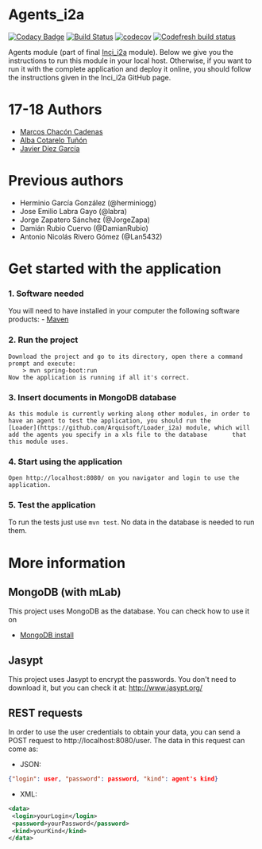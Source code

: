 # Agents_i2a

[![Codacy Badge](https://api.codacy.com/project/badge/Grade/c0c920d4630d42c3ac4e70dd6844715a)](https://www.codacy.com/app/jelabra/Agents_i2a?utm_source=github.com&amp;utm_medium=referral&amp;utm_content=Arquisoft/Agents_i2a&amp;utm_campaign=Badge_Grade)
[![Build Status](https://travis-ci.org/Arquisoft/Agents_i2a.svg?branch=master)](https://travis-ci.org/Arquisoft/Agents_i2a)
[![codecov](https://codecov.io/gh/Arquisoft/Agents_i2a/branch/master/graph/badge.svg)](https://codecov.io/gh/Arquisoft/Agents_i2a)
[![Codefresh build status]( https://g.codefresh.io/api/badges/build?repoOwner=Arquisoft&repoName=Agents_i2a&branch=master&pipelineName=Agents_i2a&accountName=javicodema&type=cf-1)]( https://g.codefresh.io/repositories/Arquisoft/Agents_i2a/builds?filter=trigger:build;branch:master;service:5ad475044c2ffe00018b55a1~Agents_i2a)

Agents module (part of final [Inci_i2a](https://github.com/Arquisoft/Inci_i2a) module). Below we give you the instructions to run this module in your local host. Otherwise, if you want to run it with the complete application and deploy it online, you should follow the instructions given in the Inci_i2a GitHub page.

# 17-18 Authors
- [Marcos Chacón Cadenas](https://github.com/chacon11)
- [Alba Cotarelo Tuñón](https://github.com/albacotarelo)
- [Javier Díez García](https://github.com/javicodema)

# Previous authors
- Herminio García González (@herminiogg)
- Jose Emilio Labra Gayo (@labra)
- Jorge Zapatero Sánchez (@JorgeZapa)
- Damián Rubio Cuervo (@DamianRubio)
- Antonio Nicolás Rivero Gómez (@Lan5432)


# Get started with the application

### **1. Software needed**
You will need to have installed in your computer the following software products:
	- [Maven](https://maven.apache.org/install.html)
	
	
### **2. Run the project**
	Download the project and go to its directory, open there a command prompt and execute:
		> mvn spring-boot:run
	Now the application is running if all it's correct.
	
	
### **3. Insert documents in MongoDB database**
	As this module is currently working along other modules, in order to have an agent to test the application, you should run the 
	[Loader](https://github.com/Arquisoft/Loader_i2a) module, which will add the agents you specify in a xls file to the database 		that this module uses.
	
### **4. Start using the application**
	Open http://localhost:8080/ on you navigator and login to use the application.

### **5. Test the application**
To run the tests just use `mvn test`. No data in the database is needed to run them. 


# More information

## MongoDB (with mLab)
This project uses MongoDB as the database. You can check how to use it on
 - [MongoDB install](https://github.com/Arquisoft/participants_i2b/wiki/MongoDB)

## Jasypt
This project uses Jasypt to encrypt the passwords. You don't need to download it, but you can check it at: http://www.jasypt.org/
 
## REST requests
In order to use the user credentials to obtain your data, you can send a POST request to http://localhost:8080/user. The
data in this request can come as:
 - JSON:
```json
{"login": user, "password": password, "kind": agent's kind}
```

- XML:
```xml
<data>
 <login>yourLogin</login>
 <password>yourPassword</password>
 <kind>yourKind</kind>
</data>
```

